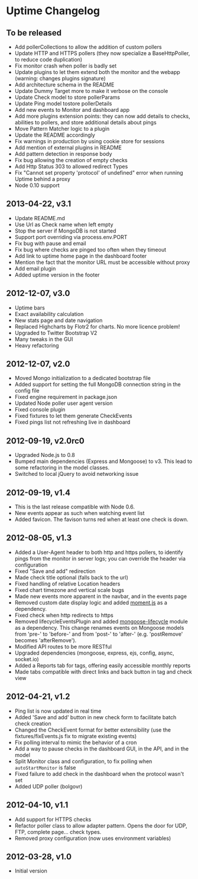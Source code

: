 Uptime Changelog
================

To be released
--------------

* Add pollerCollections to allow the addition of custom pollers
* Update HTTP and HTTPS pollers (they now specialize a BaseHttpPoller, to reduce code duplication)
* Fix monitor crash when poller is badly set
* Update plugins to let them extend both the monitor and the webapp (warning: changes plugins signature)
* Add architecture schema in the README
* Update Dummy Target more to make it verbose on the console
* Update Check model to store pollerParams
* Update Ping model tostore pollerDetails
* Add new events to Monitor and dashboard app
* Add more plugins extension points: they can now add details to checks, abilities to pollers, and store additional details about pings
* Move Pattern Matcher logic to a plugin
* Update the README accordingly
* Fix warnings in production by using cookie store for sessions
* Add mention of external plugins in README
* Add pattern detection in response body
* Fix bug allowing the creation of empty checks
* Add Http Status 303 to allowed redirect Types
* Fix "Cannot set property 'protocol' of undefined" error when running Uptime behind a proxy
* Node 0.10 support

2013-04-22, v3.1
----------------

* Update README.md
* Use Url as Check name when left empty
* Stop the server if MongoDB is not started
* Support port overriding via process.env.PORT
* Fix bug with pause and email
* Fix bug where checks are pinged too often when they timeout
* Add link to uptime home page in the dashboard footer
* Mention the fact that the monitor URL must be accessible without proxy
* Add email plugin
* Added uptime version in the footer

2012-12-07, v3.0
----------------

* Uptime bars
* Exact availability calculation
* New stats page and date navigation
* Replaced Highcharts by Flotr2 for charts. No more licence problem!
* Upgraded to Twitter Bootstrap V2
* Many tweaks in the GUI
* Heavy refactoring

2012-12-07, v2.0
----------------

* Moved Mongo initialization to a dedicated bootstrap file
* Added support for setting the full MongoDB connection string in the config file
* Fixed engine requirement in package.json
* Updated Node poller user agent version
* Fixed console plugin
* Fixed fixtures to let them generate CheckEvents
* Fixed pings list not refreshing live in dashboard

2012-09-19, v2.0rc0
-------------------

* Upgraded Node.js to 0.8
* Bumped main dependencies (Express and Mongoose) to v3. This lead to some refactoring in the model classes.
* Switched to local jQuery to avoid networking issue

2012-09-19, v1.4
----------------

* This is the last release compatible with Node 0.6.
* New events appear as such when watching event list
* Added favicon. The favison turns red when at least one check is down.

2012-08-05, v1.3
----------------

* Added a User-Agent header to both http and https pollers, to identify pings from the monitor in server logs; you can override the header via configuration
* Fixed "Save and add" redirection
* Made check title optional (falls back to the url)
* Fixed handling of relative Location headers
* Fixed chart timezone and vertical scale bugs
* Made new events more apparent in the navbar, and in the events page
* Removed custom date display logic and added [moment.js](http://momentjs.com/) as a dependency.
* Fixed check when http redirects to https
* Removed lifecycleEventsPlugin and added [mongoose-lifecycle](https://github.com/fzaninotto/mongoose-lifecycle) module as a dependency. This change renames events on Mongoose models from 'pre-' to 'before-' and from 'post-' to 'after-' (e.g. 'postRemove' becomes 'afterRemove').
* Modified API routes to be more RESTful
* Upgraded dependencies (mongoose, express, ejs, config, async, socket.io)
* Added a Reports tab for tags, offering easily accessible monthly reports
* Made tabs compatible with direct links and back button in tag and check view

2012-04-21, v1.2
----------------

* Ping list is now updated in real time
* Added 'Save and add' button in new check form to facilitate batch check creation
* Changed the CheckEvent format for better extensibility (use the fixtures/fixEvents.js fix to migrate existing events)
* Fix polling interval to mimic the behavior of a cron
* Add a way to pause checks in the dashboard GUI, in the API, and in the model
* Split Monitor class and configuration, to fix polling when `autoStartMonitor` is false
* Fixed failure to add check in the dashboard when the protocol wasn't set
* Added UDP poller (bolgovr)

2012-04-10, v1.1
----------------

* Add support for HTTPS checks
* Refactor poller class to allow adapter pattern. Opens the door for UDP, FTP, complete page... check types.
* Removed proxy configuration (now uses environment variables)

2012-03-28, v1.0
----------------

* Initial version